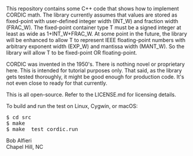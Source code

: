 <p>
This repository contains some C++ code that shows how to implement CORDIC math.  
The library currently assumes that values are stored as fixed-point with user-defined integer width (INT_W) and fraction width (FRAC_W).  
The fixed-point container type T must be a signed integer at least as wide as 1+INT_W+FRAC_W.
At some point in the future, the library will be enhanced to allow T to represent IEEE floating-point numbers with
arbitrary exponent width (EXP_W) and mantissa width (MANT_W).  So the library will allow
T to be fixed-point OR floating-point.
</p>

<p>
CORDIC was invented in the 1950's.  There is nothing novel or proprietary here.  This is intended
for tutorial purposes only.  That said, as the library gets tested thoroughly, it might be good
enough for production code.  It's not even close to ready for that currently.
</p>

<p>
This is all open-source.  Refer to the LICENSE.md for licensing details.
</p>

<p>
To build and run the test on Linux, Cygwin, or macOS:
</p>
<pre>
$ cd src
$ make
$ make _test_cordic.run
</pre>

<p>
Bob Alfieri<br>
Chapel Hill, NC
</p>
